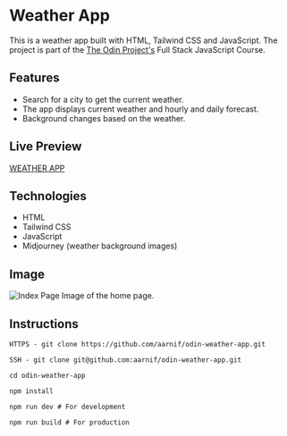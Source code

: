 # Weather App

This is a weather app built with HTML, Tailwind CSS and JavaScript.
The project is part of the [The Odin Project's](https://www.theodinproject.com/) Full Stack JavaScript Course.

## Features

- Search for a city to get the current weather.
- The app displays current weather and hourly and daily forecast.
- Background changes based on the weather.

## Live Preview

[WEATHER APP](https://aarnif.github.io/odin-weather-app/)

## Technologies

- HTML
- Tailwind CSS
- JavaScript
- Midjourney (weather background images)

## Image

![Index Page](src/assets/images/page.png)
Image of the home page.

## Instructions

```
HTTPS - git clone https://github.com/aarnif/odin-weather-app.git

SSH - git clone git@github.com:aarnif/odin-weather-app.git

cd odin-weather-app

npm install

npm run dev # For development

npm run build # For production
```
